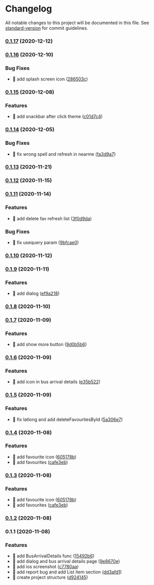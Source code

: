 # Changelog

All notable changes to this project will be documented in this file. See [standard-version](https://github.com/conventional-changelog/standard-version) for commit guidelines.

### [0.1.17](https://github.com/yeukfei02/singapore-bus-arrival-app/compare/v0.1.16...v0.1.17) (2020-12-12)

### [0.1.16](https://github.com/yeukfei02/singapore-bus-arrival-app/compare/v0.1.15...v0.1.16) (2020-12-10)


### Bug Fixes

* 🐛 add splash screen icon ([286503c](https://github.com/yeukfei02/singapore-bus-arrival-app/commit/286503cef2652d159117b87d4da99fe949b8fd18))

### [0.1.15](https://github.com/yeukfei02/singapore-bus-arrival-app/compare/v0.1.14...v0.1.15) (2020-12-08)


### Features

* 🎸 add snackbar after click theme ([c01d7c4](https://github.com/yeukfei02/singapore-bus-arrival-app/commit/c01d7c4bd80cff3cd3884b32680a5ac81b5bbefe))

### [0.1.14](https://github.com/yeukfei02/singapore-bus-arrival-app/compare/v0.1.13...v0.1.14) (2020-12-05)


### Bug Fixes

* 🐛 fix wrong spell and refresh in nearme ([fa3d9a7](https://github.com/yeukfei02/singapore-bus-arrival-app/commit/fa3d9a7244c7b8db5332e664b0e08a6e17398d12))

### [0.1.13](https://github.com/yeukfei02/singapore-bus-arrival-app/compare/v0.1.12...v0.1.13) (2020-11-21)

### [0.1.12](https://github.com/yeukfei02/singapore-bus-arrival-app/compare/v0.1.11...v0.1.12) (2020-11-15)

### [0.1.11](https://github.com/yeukfei02/singapore-bus-arrival-app/compare/v0.1.10...v0.1.11) (2020-11-14)


### Features

* 🎸 add delete fav refresh list ([3f0d9da](https://github.com/yeukfei02/singapore-bus-arrival-app/commit/3f0d9da90cd9968760deecb10de6de72e5157f5e))


### Bug Fixes

* 🐛 fix usequery param ([9bfcae0](https://github.com/yeukfei02/singapore-bus-arrival-app/commit/9bfcae0be3d71fba8388d17c59e0285bbbcc9557))

### [0.1.10](https://github.com/yeukfei02/singapore-bus-arrival-app/compare/v0.1.9...v0.1.10) (2020-11-12)

### [0.1.9](https://github.com/yeukfei02/singapore-bus-arrival-app/compare/v0.1.8...v0.1.9) (2020-11-11)


### Features

* 🎸 add dialog ([ef9a218](https://github.com/yeukfei02/singapore-bus-arrival-app/commit/ef9a218829ff65b72a8a35bd305a7b1137218c72))

### [0.1.8](https://github.com/yeukfei02/singapore-bus-arrival-app/compare/v0.1.7...v0.1.8) (2020-11-10)

### [0.1.7](https://github.com/yeukfei02/singapore-bus-arrival-app/compare/v0.1.6...v0.1.7) (2020-11-09)


### Features

* 🎸 add show more button ([9d0b5b6](https://github.com/yeukfei02/singapore-bus-arrival-app/commit/9d0b5b64c9543619f12f3d7007a552cf8e1aa09e))

### [0.1.6](https://github.com/yeukfei02/singapore-bus-arrival-app/compare/v0.1.5...v0.1.6) (2020-11-09)


### Features

* 🎸 add icon in bus arrival details ([e35b522](https://github.com/yeukfei02/singapore-bus-arrival-app/commit/e35b522c46b889aecd7fec1efacef89b175794f9))

### [0.1.5](https://github.com/yeukfei02/singapore-bus-arrival-app/compare/v0.1.4...v0.1.5) (2020-11-09)


### Features

* 🎸 fix latlong and add deleteFavouritesById ([5a306e7](https://github.com/yeukfei02/singapore-bus-arrival-app/commit/5a306e77890bdbe5ff35a3dcea73a4c886008d12))

### [0.1.4](https://github.com/yeukfei02/singapore-bus-arrival-app/compare/v0.1.2...v0.1.4) (2020-11-08)


### Features

* 🎸 add favourite icon ([605178b](https://github.com/yeukfei02/singapore-bus-arrival-app/commit/605178bdf391de4d3b049b8d74fe57b747808006))
* 🎸 add favourites ([cafe3eb](https://github.com/yeukfei02/singapore-bus-arrival-app/commit/cafe3ebfe018a9c3be00f2c4b36346a42a083da8))

### [0.1.3](https://github.com/yeukfei02/singapore-bus-arrival-app/compare/v0.1.2...v0.1.3) (2020-11-08)


### Features

* 🎸 add favourite icon ([605178b](https://github.com/yeukfei02/singapore-bus-arrival-app/commit/605178bdf391de4d3b049b8d74fe57b747808006))
* 🎸 add favourites ([cafe3eb](https://github.com/yeukfei02/singapore-bus-arrival-app/commit/cafe3ebfe018a9c3be00f2c4b36346a42a083da8))

### [0.1.2](https://github.com/yeukfei02/singapore-bus-arrival-app/compare/v0.1.1...v0.1.2) (2020-11-08)

### 0.1.1 (2020-11-08)


### Features

* 🎸 add BusArrivalDetails func ([15492b6](https://github.com/yeukfei02/singapore-bus-arrival-app/commit/15492b6da2a7d3c7f63d549b1526bff06b9143ca))
* 🎸 add dialog and bus arrival details page ([9e8670e](https://github.com/yeukfei02/singapore-bus-arrival-app/commit/9e8670edb82ebcc6244e58d535b967d78623fbb4))
* 🎸 add ios screenshot ([c7780aa](https://github.com/yeukfei02/singapore-bus-arrival-app/commit/c7780aa6d1728b45b4b68e4497fae25772cbc0b8))
* 🎸 add report bug and add List item section ([dd3afd1](https://github.com/yeukfei02/singapore-bus-arrival-app/commit/dd3afd18a4575e58598c5106f72a3d61907e7ceb))
* 🎸 create project structure ([d924145](https://github.com/yeukfei02/singapore-bus-arrival-app/commit/d924145e2beb9a843cbf6d32c2a2621ca3cf149a))
